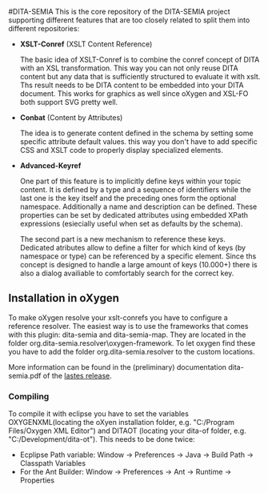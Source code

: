 #DITA-SEMIA
This is the core repository of the DITA-SEMIA project supporting different features that are too closely related to split them into different repositories:

- **XSLT-Conref** (XSLT Content Reference)

	The basic idea of XSLT-Conref is to combine the conref concept of DITA with an XSL transformation. This way you can not only reuse DITA content but any data that is sufficiently structured to evaluate it with xslt. Ths result needs to be DITA content to be embedded into your DITA document. This works for graphics as well since oXygen and XSL-FO both support SVG pretty well.

- **Conbat**  (Content by Attributes)

	The idea is to generate content defined in the schema by setting some specific attribute default values. this way you don't have to add specific CSS and XSLT code to properly display specialized elements.

- **Advanced-Keyref**

	One part of this feature is to implicitly define keys within your topic content. It is defined by a type and a sequence of identifiers while the last one is the key itself and the preceding ones form the optional namespace. Additionally a name and description can be defined. These properties can be set by dedicated attributes using embedded XPath expressions (esiecially useful when set as defaults by the schema).
	
	The second part is a new mechanism to reference these keys. Dedicated atributes allow to define a filter for which kind of keys (by namespace or type) can be referenced by a specific element. Since ths concept is designed to handle a large amount of keys (10.000+) there is also a dialog availiable to comfortably search for the correct key.
	

## Installation in oXygen
To make oXygen resolve your xslt-conrefs you have to configure a reference resolver. The easiest way is to use the frameworks that comes with this plugin: dita-semia and dita-semia-map. They are located in the folder org.dita-semia.resolver\oxygen-framework. To let oxygen find these you have to add the folder org.dita-semia.resolver to the custom locations.

More information can be found in the (preliminary) documentation dita-semia.pdf of the [lastes release](https://github.com/dita-semia/XsltConref/releases/latest).

### Compiling
To compile it with eclipse you have to set the variables OXYGENXML(locating the oXyen installation folder, e.g. "C:/Program Files/Oxygen XML Editor") and DITAOT (locating your dita-of folder, e.g. "C:/Development/dita-ot"). This needs to be done twice:
- Ecplipse Path variable: Window -> Preferences -> Java -> Build Path -> Classpath Variables
- For the Ant Builder: Window -> Preferences -> Ant -> Runtime -> Properties
